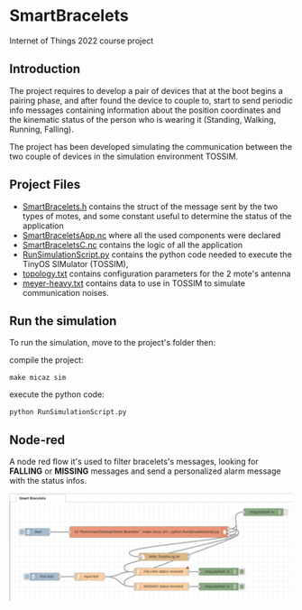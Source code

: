 # SmartBracelets
Internet of Things 2022 course project

## Introduction


The project requires to develop a pair of devices that at the boot begins a pairing phase, and after found the device to couple to, start to send periodic info messages containing information about the position coordinates and the kinematic status of the person who is wearing it (Standing, Walking, Running, Falling).

The project has been developed simulating the communication between the two couple of devices in the simulation environment TOSSIM.

## Project Files

- [SmartBracelets.h](SmartBracelets.h) contains the struct of the message sent by the two types of motes, and some constant useful to determine the status of the application
- [SmartBraceletsApp.nc](SmartBraceletsApp.nc) where all the used components were declared
- [SmartBraceletsC.nc](SmartBraceletsC.nc) contains the logic of all the application
- [RunSimulationScript.py](RunSimulationScript.py) contains the python code needed to execute the TinyOS SIMulator (TOSSIM),
- [topology.txt](topology.txt) contains configuration parameters for the 2 mote's antenna
- [meyer-heavy.txt](meyer-heavy.txt) contains data to use in TOSSIM to simulate communication noises.

## Run the simulation

To run the simulation, move to the project's folder then:

compile the project:
```
make micaz sim
```
execute the python code:
```
python RunSimulationScript.py
```


## Node-red
A node red flow it's used to filter bracelets's messages, looking for **FALLING** or **MISSING** messages and send a personalized alarm message with the status infos.

![pic](other/NodeRedFlow.png)
